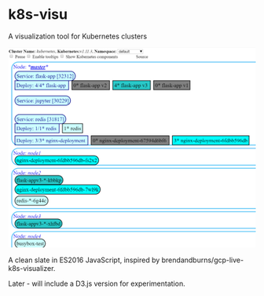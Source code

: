 # k8s-visu

A visualization tool for Kubernetes clusters

![](images/KubeView.png)

A clean slate in ES2016 JavaScript, inspired by brendandburns/gcp-live-k8s-visualizer.

Later - will include a D3.js version for experimentation.

